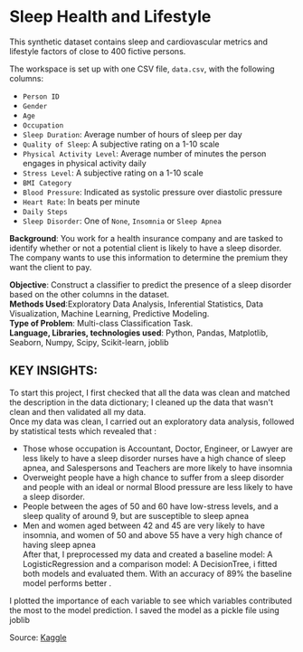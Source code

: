 # Sleep Health and Lifestyle

This synthetic dataset contains sleep and cardiovascular metrics and lifestyle factors of close to 400 fictive persons.

The workspace is set up with one CSV file, `data.csv`, with the following columns:

- `Person ID`
- `Gender`
- `Age`
- `Occupation`
- `Sleep Duration`: Average number of hours of sleep per day
- `Quality of Sleep`: A subjective rating on a 1-10 scale
- `Physical Activity Level`: Average number of minutes the person engages in physical activity daily
- `Stress Level`: A subjective rating on a 1-10 scale
- `BMI Category`
- `Blood Pressure`: Indicated as systolic pressure over diastolic pressure
- `Heart Rate`: In beats per minute
- `Daily Steps`
- `Sleep Disorder`: One of `None`, `Insomnia` or `Sleep Apnea`

**Background**: You work for a health insurance company and are tasked to identify whether or not a potential client is likely to have a sleep disorder. The company wants to use this information to determine the premium they want the client to pay.<br>

**Objective**: Construct a classifier to predict the presence of a sleep disorder based on the other columns in the dataset.<br>
**Methods Used**:Exploratory Data Analysis, Inferential Statistics, Data Visualization, Machine Learning, Predictive Modeling.<br>
**Type of Problem**: Multi-class Classification Task. <br>
**Language, Libraries, technologies used**: Python, Pandas, Matplotlib, Seaborn, Numpy, Scipy, Scikit-learn, joblib<br>
## KEY INSIGHTS: 
To start this project, I first checked that all the data was clean and matched the description in the data dictionary; I cleaned up the data that wasn't clean and then validated all my data.<br>
Once my data was clean, I carried out an exploratory data analysis, followed by statistical tests which revealed that : 
 - Those whose occupation is Accountant, Doctor, Engineer, or Lawyer are less likely to have a sleep disorder nurses have a high chance of sleep apnea, and Salespersons and Teachers are more likely to have insomnia
 - Overweight people have a high chance to suffer from a sleep disorder and people with an ideal or normal Blood pressure are less likely to have a sleep disorder.
 -  People between the ages of 50 and 60 have low-stress levels, and a sleep quality of around 9, but are susceptible to sleep apnea <br>
 - Men and women aged between 42 and 45 are very likely to have insomnia, and women of 50 and above 55 have a very high chance of having sleep apnea <br>
After that, I preprocessed my data and created a baseline model: A LogisticRegression and a comparison model: A DecisionTree,
i fitted both models and evaluated them. With an accuracy of 89% the baseline model performs better .<br>

I plotted the importance of each variable to see which variables contributed the most to the model prediction. I saved the model as a pickle file using joblib




Source: [Kaggle](https://www.kaggle.com/datasets/uom190346a/sleep-health-and-lifestyle-dataset/)
